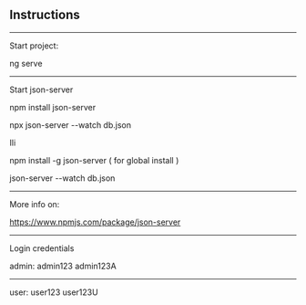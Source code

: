Instructions
---------------
---------------
Start project: 

ng serve

---------------
Start json-server

npm install json-server

npx json-server --watch db.json

Ili

npm install -g json-server ( for global install )

json-server --watch db.json

---------------
More info on: 

https://www.npmjs.com/package/json-server

---------------
Login credentials

admin: 
admin123
admin123A

----------------

user:
user123
user123U
